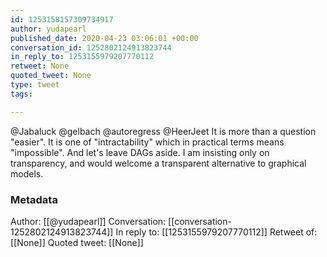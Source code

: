 ```yaml
---
id: 1253158157309734917
author: yudapearl
published_date: 2020-04-23 03:06:01 +00:00
conversation_id: 1252802124913823744
in_reply_to: 1253155979207770112
retweet: None
quoted_tweet: None
type: tweet
tags:

---
```


@Jabaluck @gelbach @autoregress @HeerJeet It is more than a question "easier". It is one of "intractability" which in practical terms means "impossible". And let's leave DAGs aside. I am insisting only on transparency, and would welcome a transparent alternative to graphical models.

### Metadata

Author: [[@yudapearl]]
Conversation: [[conversation-1252802124913823744]]
In reply to: [[1253155979207770112]]
Retweet of: [[None]]
Quoted tweet: [[None]]
